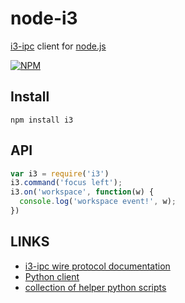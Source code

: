 # node-i3
[i3-ipc](http://i3wm.org/docs/ipc.html) client for [node.js](http://nodejs.org)

[![NPM](https://nodei.co/npm/i3.png?downloads=true&stars=true)](https://nodei.co/npm/i3/)

## Install

	npm install i3

## API

```js
var i3 = require('i3')
i3.command('focus left');
i3.on('workspace', function(w) {
  console.log('workspace event!', w);
})
```

## LINKS
  - [i3-ipc wire protocol documentation](http://i3wm.org/docs/ipc.html)
  - [Python client](https://github.com/ziberna/i3-py)
  - [collection of helper python scripts](https://github.com/yiuin/i3-wm-scripts)
